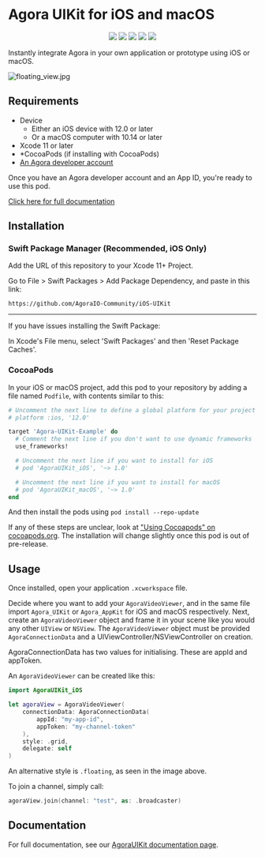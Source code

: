 # Agora UIKit for iOS and macOS

<p align="center">
<img src="https://img.shields.io/badge/platform-iOS%20|%20macOS-lightgrey"/>
<img src="https://img.shields.io/github/v/release/AgoraIO-Community/iOS-UIKit?color=orange&label=SwiftPM&logo=swift"/>
<img src="https://img.shields.io/cocoapods/v/AgoraRtcEngine_iOS?label=CocoaPods"/>
<img src="https://github.com/AgoraIO-Community/iOS-UIKit/workflows/Pod%20Lint/badge.svg"/>
<img src="https://github.com/AgoraIO-Community/iOS-UIKit/workflows/swiftlint/badge.svg"/>
</p>

Instantly integrate Agora in your own application or prototype using iOS or macOS.

![floating_view.jpg](https://raw.githubusercontent.com/AgoraIO-Community/iOS-UIKit/2f308d3897e3291e12bf6204f0ad722979da6b2a/media/floating_view.jpg)

## Requirements

- Device
    - Either an iOS device with 12.0 or later
    - Or a macOS computer with 10.14 or later
- Xcode 11 or later
- *CocoaPods (if installing with CocoaPods)
- [An Agora developer account](https://www.agora.io/en/blog/how-to-get-started-with-agora?utm_source=github&utm_repo=agora-ios-uikit)

Once you have an Agora developer account and an App ID, you're ready to use this pod.

[Click here for full documentation](https://agoraio-community.github.io/iOS-UIKit/)

## Installation

### Swift Package Manager (Recommended, iOS Only)

Add the URL of this repository to your Xcode 11+ Project.

Go to File > Swift Packages > Add Package Dependency, and paste in this link:

`https://github.com/AgoraIO-Community/iOS-UIKit`

---

If you have issues installing the Swift Package:

In Xcode's File menu, select 'Swift Packages' and then 'Reset Package Caches'.

### CocoaPods

In your iOS or macOS project, add this pod to your repository by adding a file named `Podfile`, with contents similar to this:

```ruby
# Uncomment the next line to define a global platform for your project
# platform :ios, '12.0'

target 'Agora-UIKit-Example' do
  # Comment the next line if you don't want to use dynamic frameworks
  use_frameworks!

  # Uncomment the next line if you want to install for iOS
  # pod 'AgoraUIKit_iOS', '~> 1.0'

  # Uncomment the next line if you want to install for macOS
  # pod 'AgoraUIKit_macOS', '~> 1.0'
end
```

And then install the pods using `pod install --repo-update`

If any of these steps are unclear, look at ["Using Cocoapods" on cocoapods.org](https://guides.cocoapods.org/using/using-cocoapods.html).
The installation will change slightly once this pod is out of pre-release.

## Usage

Once installed, open your application `.xcworkspace` file.

Decide where you want to add your `AgoraVideoViewer`, and in the same file import `Agora_UIKit` or `Agora_AppKit` for iOS and macOS respectively.
Next, create an `AgoraVideoViewer` object and frame it in your scene like you would any other `UIView` or `NSView`. The `AgoraVideoViewer` object must be provided `AgoraConnectionData` and a UIViewController/NSViewController on creation.

AgoraConnectionData has two values for initialising. These are appId and appToken.

An `AgoraVideoViewer` can be created like this:

```swift
import AgoraUIKit_iOS

let agoraView = AgoraVideoViewer(
    connectionData: AgoraConnectionData(
        appId: "my-app-id",
        appToken: "my-channel-token"
    ),
    style: .grid,
    delegate: self
)
```

An alternative style is `.floating`, as seen in the image above.

To join a channel, simply call:

```swift
agoraView.join(channel: "test", as: .broadcaster)
```

## Documentation

For full documentation, see our [AgoraUIKit documentation page](https://agoraio-community.github.io/iOS-UIKit/).